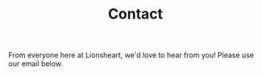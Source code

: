 ---
title: Contact
palette:
  - main: "#F2F2BC"
    secondary: "#e6e699"
    text: "#D47045"
translate:
  - startx: 0
    endx: 0
    starty: 0
    endy: 0
wave: "M0,192L80,202.7C160,213,320,235,480,229.3C640,224,800,192,960,181.3C1120,171,1280,181,1360,186.7L1440,192L1440,320L1360,320C1280,320,1120,320,960,320C800,320,640,320,480,320C320,320,160,320,80,320L0,320Z"
body: >-
    From everyone here at Lionsheart, we'd love to hear from you! Please use our email below.
---